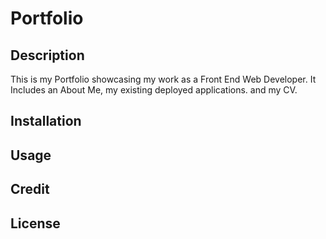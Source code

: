 # Portfolio

<h2> Description </h2>

This is my Portfolio showcasing my work as a Front End Web Developer. It Includes an About Me, my existing deployed applications. and my CV. 

<h2> Installation </h2>

<h2> Usage </h2>

<h2> Credit </h2>

<h2> License </h2>
